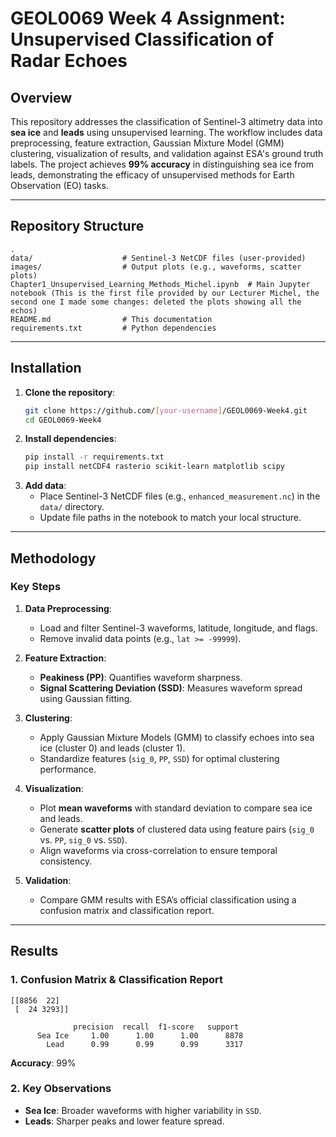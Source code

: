# GEOL0069 Week 4 Assignment: Unsupervised Classification of Radar Echoes

## Overview  
This repository addresses the classification of Sentinel-3 altimetry data into **sea ice** and **leads** using unsupervised learning. The workflow includes data preprocessing, feature extraction, Gaussian Mixture Model (GMM) clustering, visualization of results, and validation against ESA's ground truth labels. The project achieves **99% accuracy** in distinguishing sea ice from leads, demonstrating the efficacy of unsupervised methods for Earth Observation (EO) tasks.

---

## Repository Structure  
```
.
data/                    # Sentinel-3 NetCDF files (user-provided)
images/                  # Output plots (e.g., waveforms, scatter plots)
Chapter1_Unsupervised_Learning_Methods_Michel.ipynb  # Main Jupyter notebook (This is the first file provided by our Lecturer Michel, the second one I made some changes: deleted the plots showing all the echos)
README.md                # This documentation
requirements.txt         # Python dependencies
```

---

## Installation  
1. **Clone the repository**:  
   ```bash
   git clone https://github.com/[your-username]/GEOL0069-Week4.git
   cd GEOL0069-Week4
   ```
2. **Install dependencies**:  
   ```bash
   pip install -r requirements.txt
   pip install netCDF4 rasterio scikit-learn matplotlib scipy
   ```
3. **Add data**:  
   - Place Sentinel-3 NetCDF files (e.g., `enhanced_measurement.nc`) in the `data/` directory.  
   - Update file paths in the notebook to match your local structure.  

---

## Methodology  
### Key Steps  
1. **Data Preprocessing**:  
   - Load and filter Sentinel-3 waveforms, latitude, longitude, and flags.  
   - Remove invalid data points (e.g., `lat >= -99999`).  

2. **Feature Extraction**:  
   - **Peakiness (PP)**: Quantifies waveform sharpness.  
   - **Signal Scattering Deviation (SSD)**: Measures waveform spread using Gaussian fitting.  

3. **Clustering**:  
   - Apply Gaussian Mixture Models (GMM) to classify echoes into sea ice (cluster 0) and leads (cluster 1).  
   - Standardize features (`sig_0`, `PP`, `SSD`) for optimal clustering performance.  

4. **Visualization**:  
   - Plot **mean waveforms** with standard deviation to compare sea ice and leads.  
   - Generate **scatter plots** of clustered data using feature pairs (`sig_0` vs. `PP`, `sig_0` vs. `SSD`).  
   - Align waveforms via cross-correlation to ensure temporal consistency.  

5. **Validation**:  
   - Compare GMM results with ESA’s official classification using a confusion matrix and classification report.  

---

## Results  
### 1. Confusion Matrix & Classification Report  
```
[[8856  22]  
 [  24 3293]]  

              precision  recall  f1-score   support  
      Sea Ice     1.00      1.00      1.00      8878  
        Lead      0.99      0.99      0.99      3317  
```  
**Accuracy**: 99%  

### 2. Key Observations  
- **Sea Ice**: Broader waveforms with higher variability in `SSD`.  
- **Leads**: Sharper peaks and lower feature spread.  

